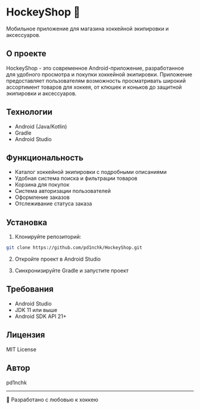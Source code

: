 # HockeyShop 🏒

Мобильное приложение для магазина хоккейной экипировки и аксессуаров.

## О проекте

HockeyShop - это современное Android-приложение, разработанное для удобного просмотра и покупки хоккейной экипировки. Приложение предоставляет пользователям возможность просматривать широкий ассортимент товаров для хоккея, от клюшек и коньков до защитной экипировки и аксессуаров.

## Технологии

- Android (Java/Kotlin)
- Gradle
- Android Studio

## Функциональность

- Каталог хоккейной экипировки с подробными описаниями
- Удобная система поиска и фильтрации товаров
- Корзина для покупок
- Система авторизации пользователей
- Оформление заказов
- Отслеживание статуса заказа

## Установка

1. Клонируйте репозиторий:
```bash
git clone https://github.com/pd1nchk/HockeyShop.git
```

2. Откройте проект в Android Studio

3. Синхронизируйте Gradle и запустите проект

## Требования

- Android Studio
- JDK 11 или выше
- Android SDK API 21+

## Лицензия

MIT License

## Автор

pd1nchk

---
🏒 Разработано с любовью к хоккею
